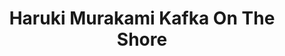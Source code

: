 ---
title: Haruki Murakami Kafka On The Shore
categories: [fantasy novel,fiction literature]
tags: [Kafka on the Shore,Japan,⭐⭐⭐⭐⭐⭐⭐⭐☆☆ 8/10,novel,Murakami,story]
---
